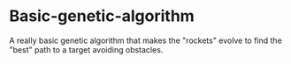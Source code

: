 # Basic-genetic-algorithm
A really basic genetic algorithm that makes the "rockets" evolve to find the "best" path to a target avoiding obstacles.

